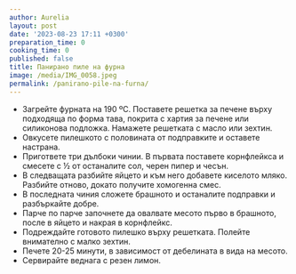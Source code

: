 ```yaml
---
author: Aurelia
layout: post
date: '2023-08-23 17:11 +0300'
preparation_time: 0
cooking_time: 0
published: false
title: Панирано пиле на фурна
image: /media/IMG_0058.jpeg
permalink: /panirano-pile-na-furna/
---
```

- Загрейте фурната на 190 ºС. Поставете решетка за печене върху подходяща по форма тава, покрита с хартия за печене или силиконова подложка. Намажете решетката с масло или зехтин.
- Овкусете пилешкото с половината от подправките и оставете настрана.
- Пригответе три дълбоки чинии. В първата поставете корнфлейкса и смесете с ½ от останалите сол, черен пипер и чесън. 
- В следващата разбийте яйцето и към него добавете киселото мляко. Разбийте отново, докато получите хомогенна смес.
- В последната чиния сложете брашното и останалите подправки и разбъркайте добре.
- Парче по парче започнете да овалвате месото първо в брашното, после в яйцето и накрая в корнфлейкс. 
- Подреждайте готовото пилешко върху решетката. Полейте внимателно с малко зехтин.
- Печете 20-25 минути, в зависимост от дебелината в вида на месото.
- Сервирайте веднага с резен лимон.

